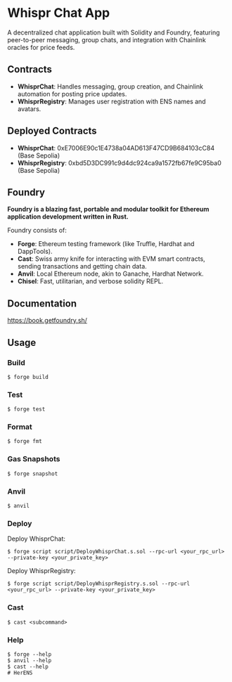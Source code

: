 # Whispr Chat App

A decentralized chat application built with Solidity and Foundry, featuring peer-to-peer messaging, group chats, and integration with Chainlink oracles for price feeds.

## Contracts

- **WhisprChat**: Handles messaging, group creation, and Chainlink automation for posting price updates.
- **WhisprRegistry**: Manages user registration with ENS names and avatars.

## Deployed Contracts

- **WhisprChat**: 0xE7006E90c1E4738a04AD613F47CD9B684103cC84 (Base Sepolia)
- **WhisprRegistry**: 0xbd5D3DC991c9d4dc924ca9a1572fb67fe9C95ba0 (Base Sepolia)

## Foundry

**Foundry is a blazing fast, portable and modular toolkit for Ethereum application development written in Rust.**

Foundry consists of:

-   **Forge**: Ethereum testing framework (like Truffle, Hardhat and DappTools).
-   **Cast**: Swiss army knife for interacting with EVM smart contracts, sending transactions and getting chain data.
-   **Anvil**: Local Ethereum node, akin to Ganache, Hardhat Network.
-   **Chisel**: Fast, utilitarian, and verbose solidity REPL.

## Documentation

https://book.getfoundry.sh/

## Usage

### Build

```shell
$ forge build
```

### Test

```shell
$ forge test
```

### Format

```shell
$ forge fmt
```

### Gas Snapshots

```shell
$ forge snapshot
```

### Anvil

```shell
$ anvil
```

### Deploy

Deploy WhisprChat:

```shell
$ forge script script/DeployWhisprChat.s.sol --rpc-url <your_rpc_url> --private-key <your_private_key>
```

Deploy WhisprRegistry:

```shell
$ forge script script/DeployWhisprRegistry.s.sol --rpc-url <your_rpc_url> --private-key <your_private_key>
```

### Cast

```shell
$ cast <subcommand>
```

### Help

```shell
$ forge --help
$ anvil --help
$ cast --help
# HerENS
